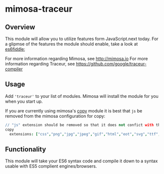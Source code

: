 mimosa-traceur
===========
## Overview

This module will allow you to utilize features form JavaScript.next today. For a glipmse of the features the module should enable, take a look at [es6fiddle](http://www.es6fiddle.net/);

For more information regarding Mimosa, see http://mimosa.io
For more information regarding Traceur, see https://github.com/google/traceur-compiler

## Usage

Add `'traceur'` to your list of modules.  Mimosa will install the module for you when you start up.

If you are currently using mimosa's [copy](https://github.com/dbashford/mimosa-copy) module it is best that `js` be removed from the mimosa configuration for copy:

```coffee
// "js" extension should be removed so that it does not confict with the traceur compiler
copy
  extensions: ["css","png","jpg","jpeg","gif","html","eot","svg","ttf","woff","otf","yaml","kml","ico","htc","htm","json","txt","xml","xsd","map","md","mp4"]
```

## Functionality

This module will take your ES6 syntax code and compile it down to a syntax usable with ES5 complient engines/browsers.